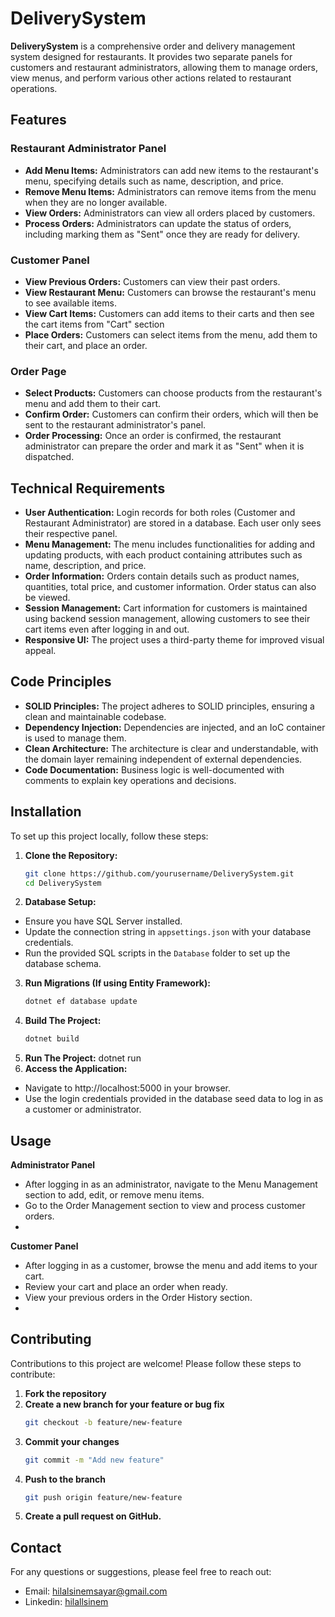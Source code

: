 # DeliverySystem

**DeliverySystem** is a comprehensive order and delivery management system designed for restaurants. It provides two separate panels for customers and restaurant administrators, allowing them to manage orders, view menus, and perform various other actions related to restaurant operations.

## Features

### Restaurant Administrator Panel
- **Add Menu Items:** Administrators can add new items to the restaurant's menu, specifying details such as name, description, and price.
- **Remove Menu Items:** Administrators can remove items from the menu when they are no longer available.
- **View Orders:** Administrators can view all orders placed by customers.
- **Process Orders:** Administrators can update the status of orders, including marking them as "Sent" once they are ready for delivery.

### Customer Panel
- **View Previous Orders:** Customers can view their past orders.
- **View Restaurant Menu:** Customers can browse the restaurant's menu to see available items.
- **View Cart Items:** Customers can add items to their carts and then see the cart items from "Cart" section
- **Place Orders:** Customers can select items from the menu, add them to their cart, and place an order.

### Order Page
- **Select Products:** Customers can choose products from the restaurant's menu and add them to their cart.
- **Confirm Order:** Customers can confirm their orders, which will then be sent to the restaurant administrator's panel.
- **Order Processing:** Once an order is confirmed, the restaurant administrator can prepare the order and mark it as "Sent" when it is dispatched.

## Technical Requirements

- **User Authentication:** Login records for both roles (Customer and Restaurant Administrator) are stored in a database. Each user only sees their respective panel.
- **Menu Management:** The menu includes functionalities for adding and updating products, with each product containing attributes such as name, description, and price.
- **Order Information:** Orders contain details such as product names, quantities, total price, and customer information. Order status can also be viewed.
- **Session Management:** Cart information for customers is maintained using backend session management, allowing customers to see their cart items even after logging in and out.
- **Responsive UI:** The project uses a third-party theme for improved visual appeal.

## Code Principles

- **SOLID Principles:** The project adheres to SOLID principles, ensuring a clean and maintainable codebase.
- **Dependency Injection:** Dependencies are injected, and an IoC container is used to manage them.
- **Clean Architecture:** The architecture is clear and understandable, with the domain layer remaining independent of external dependencies.
- **Code Documentation:** Business logic is well-documented with comments to explain key operations and decisions.

## Installation

To set up this project locally, follow these steps:

1. **Clone the Repository:**
   ```bash
   git clone https://github.com/yourusername/DeliverySystem.git
   cd DeliverySystem
2. **Database Setup:**
- Ensure you have SQL Server installed.
- Update the connection string in `appsettings.json` with your database credentials.
- Run the provided SQL scripts in the `Database` folder to set up the database schema.
3. **Run Migrations (If using Entity Framework):**
   ```bash
   dotnet ef database update
4. **Build The Project:**
   ```bash
   dotnet build
5. **Run The Project:**
  dotnet run
6. **Access the Application:**
- Navigate to http://localhost:5000 in your browser.
- Use the login credentials provided in the database seed data to log in as a customer or administrator.

## Usage
**Administrator Panel**
- After logging in as an administrator, navigate to the Menu Management section to add, edit, or remove menu items.
- Go to the Order Management section to view and process customer orders.
- 
**Customer Panel**
- After logging in as a customer, browse the menu and add items to your cart.
- Review your cart and place an order when ready.
- View your previous orders in the Order History section.
- 
## Contributing
Contributions to this project are welcome! Please follow these steps to contribute:
1. **Fork the repository**
2. **Create a new branch for your feature or bug fix**
   ```bash
   git checkout -b feature/new-feature
3. **Commit your changes**
   ```bash
   git commit -m "Add new feature"
4. **Push to the branch**
   ```bash
   git push origin feature/new-feature
5. **Create a pull request on GitHub.**

## Contact
For any questions or suggestions, please feel free to reach out:
- Email: hilalsinemsayar@gmail.com
- Linkedin: [hilallsinem](https://www.linkedin.com/in/hilalsinemsayar/)
